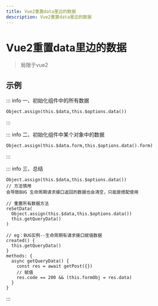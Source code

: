 ```yaml
---
title: Vue2重置data里边的数据
description: Vue2重置data里边的数据
---
```


# Vue2重置data里边的数据

> 局限于vue2

## 示例

::: info 一、初始化组件中的所有数据
```js-vue
Object.assign(this.$data,this.$options.data())
```
:::

::: info 二、初始化组件中某个对象中的数据
```js-vue
Object.assign(this.$data.form,this.$options.data().form)
```
:::

::: info 三、总结
```js-vue
Object.assign(this.$data,this.$options.data())
// 方法慎用
会导致BUG 生命周期请求接口返回的数据也会清空，只能是搭配使用

// 重置所有数据方法
reSetData(
  Object.assign(this.$data,this.$options.data())
  this.getQueryData()
)

// eg：BUG实例--生命周期有请求接口赋值数据
created() {
  this.getQueryData()
}
methods: {
  async getQueryData() {
    const res = await getPost({})
    // 赋值
    res.code == 200 && (this.formObj = res.data)
  }
}
```
:::
